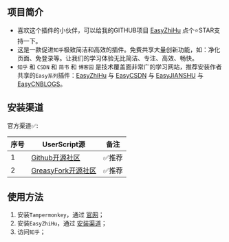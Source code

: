 ## 项目简介

- 喜欢这个插件的小伙伴，可以给我的GITHUB项目 [EasyZhiHu](https://github.com/xcanwin/EasyZhiHu) 点个⭐️STAR支持一下。
- 这是一款促进```知乎```极致简洁和高效的插件。免费共享大量创新功能，如：净化页面、免登录等。让我们的学习体验无比简洁、专注、高效、畅快。
- ```知乎``` 和 ```CSDN``` 和 ```简书``` 和 ```博客园``` 是技术覆盖面非常广的学习网站，推荐安装作者共享的```Easy系列```插件：[EasyZhiHu](https://github.com/xcanwin/EasyZhiHu/) 与 [EasyCSDN](https://github.com/xcanwin/EasyCSDN/) 与 [EasyJIANSHU](https://github.com/xcanwin/EasyJIANSHU/) 与 [EasyCNBLOGS](https://github.com/xcanwin/EasyCNBLOGS/)。

## 安装渠道

官方渠道✅:

| 序号 | UserScript源 | 备注 |
| --- | --- | --- |
| 1 | [Github开源社区](https://raw.githubusercontent.com/xcanwin/EasyZhiHu/main/EasyZhiHu.user.js) | ✅推荐 |
| 2 | [GreasyFork开源社区](https://greasyfork.org/zh-CN/scripts/499917-easyzhihu) | ✅推荐 |

## 使用方法

1. 安装```Tampermonkey```，通过 [官网](https://www.tampermonkey.net/)；
2. 安装```EasyZhiHu```，通过 [安装渠道](#安装渠道)；
3. 访问```知乎```；
